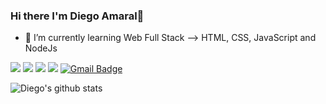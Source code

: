 ### Hi there I'm Diego Amaral👋


<!--- 🔭 I’m currently working on ...-->
- 🌱 I’m currently learning Web Full Stack --> HTML, CSS, JavaScript and NodeJs
<!--- - 👯 I’m looking to collaborate on ...-->
<!--- - 🤔 I’m looking for help with ...-->
<!--- - 💬 Ask me about .... -->
<!--- - 📫 How to reach me: My E-mail: diegoferreiradoamaral@gmail.com-->
<!---😄 Pronouns: -->
<!---- ⚡ Fun fact: ...-->

[<img src="https://img.shields.io/badge/twitter-%231DA1F2.svg?&style=for-the-badge&logo=twitter&logoColor=white" />](https://twitter.com/diegoferreira86) [<img src="https://img.shields.io/badge/linkedin-%230077B5.svg?&style=for-the-badge&logo=linkedin&logoColor=white" />](https://www.linkedin.com/in/diegoferreira86/) [<img src = "https://img.shields.io/badge/instagram-%23E4405F.svg?&style=for-the-badge&logo=instagram&logoColor=white">](https://www.instagram.com/thediegoamaral/) [<img src = "https://img.shields.io/badge/facebook-%231877F2.svg?&style=for-the-badge&logo=facebook&logoColor=white">](https://www.facebook.com/diegoferreiratm)
[![Gmail Badge](https://img.shields.io/badge/-gmail-c14438?style=for-the-badge&logo=Gmail&logoColor=white&link=mailto:diegoferreiradoamaral@gmail.com)](mailto:diegoferreiradoamamaral@gmail.com)


![Diego's github stats](https://github-readme-stats.vercel.app/api?username=diegorhcp89&show_icons=true&count_private=true&theme=dracula)
<br>


